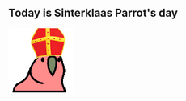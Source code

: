 <h2>Today is Sinterklaas Parrot's day</h2><img src="https://raw.githubusercontent.com/jmhobbs/cultofthepartyparrot.com/master/parrots/hd/sintparrot.gif" />